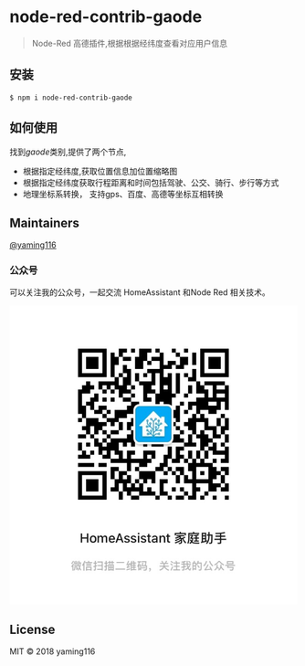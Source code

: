 # node-red-contrib-gaode

> Node-Red 高德插件,根据根据经纬度查看对应用户信息

## 安装


```
$ npm i node-red-contrib-gaode
```

## 如何使用

找到*gaode*类别,提供了两个节点,
* 根据指定经纬度,获取位置信息加位置缩略图
* 根据指定经纬度获取行程距离和时间包括驾驶、公交、骑行、步行等方式
* 地理坐标系转换， 支持gps、百度、高德等坐标互相转换

## Maintainers

[@yaming116](https://github.com/yaming116)


### 公众号

可以关注我的公众号，一起交流 HomeAssistant 和Node Red 相关技术。

![](./images/IMG_8406.JPG)




## License

MIT © 2018 yaming116